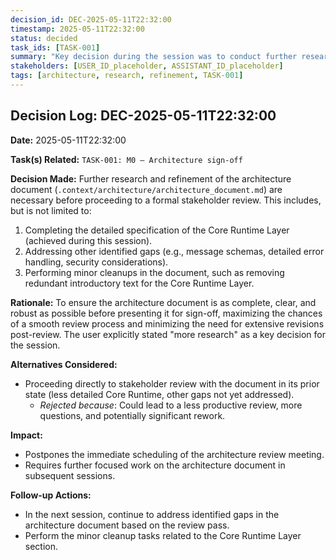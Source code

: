 ```yaml
---
decision_id: DEC-2025-05-11T22:32:00
timestamp: 2025-05-11T22:32:00
status: decided
task_ids: [TASK-001]
summary: "Key decision during the session was to conduct further research and refinement on the architecture document, particularly concerning the Core Runtime Layer and addressing identified gaps before proceeding to formal stakeholder review."
stakeholders: [USER_ID_placeholder, ASSISTANT_ID_placeholder]
tags: [architecture, research, refinement, TASK-001]
---
```


## Decision Log: DEC-2025-05-11T22:32:00

**Date:** 2025-05-11T22:32:00

**Task(s) Related:** `TASK-001: M0 – Architecture sign-off`

**Decision Made:**
Further research and refinement of the architecture document (`.context/architecture/architecture_document.md`) are necessary before proceeding to a formal stakeholder review. This includes, but is not limited to:
1.  Completing the detailed specification of the Core Runtime Layer (achieved during this session).
2.  Addressing other identified gaps (e.g., message schemas, detailed error handling, security considerations).
3.  Performing minor cleanups in the document, such as removing redundant introductory text for the Core Runtime Layer.

**Rationale:**
To ensure the architecture document is as complete, clear, and robust as possible before presenting it for sign-off, maximizing the chances of a smooth review process and minimizing the need for extensive revisions post-review. The user explicitly stated "more research" as a key decision for the session.

**Alternatives Considered:**
-   Proceeding directly to stakeholder review with the document in its prior state (less detailed Core Runtime, other gaps not yet addressed).
    -   *Rejected because*: Could lead to a less productive review, more questions, and potentially significant rework.

**Impact:**
-   Postpones the immediate scheduling of the architecture review meeting.
-   Requires further focused work on the architecture document in subsequent sessions.

**Follow-up Actions:**
-   In the next session, continue to address identified gaps in the architecture document based on the review pass.
-   Perform the minor cleanup tasks related to the Core Runtime Layer section. 